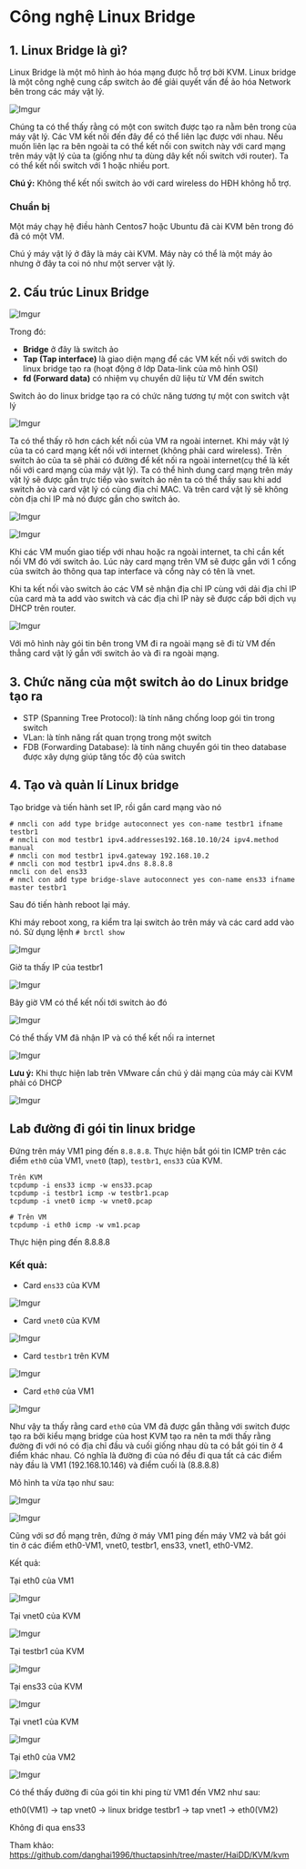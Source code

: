 # Công nghệ Linux Bridge
## 1. Linux Bridge là gì?

Linux Bridge là một mô hình ảo hóa mạng được hỗ trợ bởi KVM. Linux bridge là một công nghệ cung cấp switch ảo để giải quyết vấn đề ảo hóa Network bên trong các máy vật lý.

![Imgur](https://i.imgur.com/DwDUOY7.png)

Chúng ta có thể thấy rằng có một con switch được tạo ra nằm bên trong của máy vật lý. Các VM kết nối đến đây để có thể liên lạc được với nhau. Nếu muốn liên lạc ra bên ngoài ta có thể kết nối con switch này với card mạng trên máy vật lý của ta (giống như ta dùng dây kết nối switch với router). Ta có thể kết nối switch với 1 hoặc nhiều port.

**Chú ý:** Không thể kết nối switch ảo với card wireless do HĐH không hỗ trợ.
### Chuẩn bị

Một máy chạy hệ điều hành Centos7 hoặc Ubuntu đã cài KVM bên trong đó đã có một VM.

Chú ý máy vật lý ở đây là máy cài KVM. Máy này có thể là một máy ảo nhưng ở đây ta coi nó như một server vật lý.

## 2. Cấu trúc Linux Bridge

![Imgur](https://i.imgur.com/79VJ2Jp.png)

Trong đó:
- **Bridge** ở đây là switch ảo
- **Tap (Tap interface)** là giao diện mạng để các VM kết nối với switch do linux bridge tạo ra (hoạt động ở lớp Data-link của mô hình OSI)
- **fd (Forward data)** có nhiệm vụ chuyển dữ liệu từ VM đến switch 

Switch ảo do linux bridge tạo ra có chức năng tương tự một con switch vật lý 

![Imgur](https://i.imgur.com/2hrL6mW.png)

Ta có thể thấy rõ hơn cách kết nối của VM ra ngoài internet. Khi máy vật lý của ta có card mạng kết nối với internet (không phải card wireless). Trên switch ảo của ta sẽ phải có đường để kết nối ra ngoài internet(cụ thể là kết nối với card mạng của máy vật lý). Ta có thể hình dung card mạng trên máy vật lý sẽ được gắn trực tiếp vào switch ảo nên ta có thể thấy sau khi add switch ảo và card vật lý có cùng địa chỉ MAC. Và trên card vật lý sẽ không còn địa chỉ IP mà nó được gắn cho switch ảo.

![Imgur](https://i.imgur.com/43XQftO.png)

![Imgur](https://i.imgur.com/1rrOFG4.png)

Khi các VM muốn giao tiếp với nhau hoặc ra ngoài internet, ta chỉ cần kết nối VM đó với switch ảo. Lúc này card mạng trên VM sẽ được gắn với 1 cổng của switch ảo thông qua tap interface và cổng này có tên là vnet.

Khi ta kết nối vào switch ảo các VM sẽ nhận địa chỉ IP cùng với dải địa chỉ IP của card mà ta add vào switch và các địa chỉ IP này sẽ được cấp bởi dịch vụ DHCP trên router.

![Imgur](https://i.imgur.com/ip4709x.png)

Với mô hình này gói tin bên trong VM đi ra ngoài mạng sẽ đi từ VM đến thẳng card vật lý gắn với switch ảo và đi ra ngoài mạng.

## 3. Chức năng của một switch ảo do Linux bridge tạo ra

- STP (Spanning Tree Protocol): là tính năng chống loop gói tin trong switch
- VLan: là tính năng rất quan trọng trong một switch
- FDB (Forwarding Database): là tính năng chuyển gói tin theo database được xây dựng giúp tăng tốc độ của switch

## 4. Tạo và quản lí Linux bridge

Tạo bridge và tiến hành set IP, rồi gắn card mạng vào nó

```
# nmcli con add type bridge autoconnect yes con-name testbr1 ifname testbr1 
# nmcli con mod testbr1 ipv4.addresses192.168.10.10/24 ipv4.method manual
# nmcli con mod testbr1 ipv4.gateway 192.168.10.2
# nmcli con mod testbr1 ipv4.dns 8.8.8.8
nmcli con del ens33
# nmcl con add type bridge-slave autoconnect yes con-name ens33 ifname master testbr1
```

Sau đó tiến hành reboot lại máy.

Khi máy reboot xong, ra kiểm tra lại switch ảo trên máy và các card add vào nó. Sử dụng lệnh `# brctl show`

![Imgur](https://i.imgur.com/PUcEsdF.png)

Giờ ta thấy IP của testbr1

![Imgur](https://i.imgur.com/CizSeKR.png)

Bây giờ VM có thể kết nối tới switch ảo đó

![Imgur](https://i.imgur.com/6P675Kn.png)

Có thể thấy VM đã nhận IP và có thể kết nối ra internet

![Imgur](https://i.imgur.com/XOwMEKa.png)

**Lưu ý:** Khi thực hiện lab trên VMware cần chú ý dải mạng của máy cài KVM phải có DHCP

![Imgur](https://i.imgur.com/Z7gNun8.png)

## Lab đường đi gói tin linux bridge

Đứng trên máy VM1 ping đến `8.8.8.8`.
Thực hiện bắt gói tin ICMP trên các điểm `eth0` của VM1, `vnet0` (tap), `testbr1`, `ens33` của KVM.

```
Trên KVM
tcpdump -i ens33 icmp -w ens33.pcap
tcpdump -i testbr1 icmp -w testbr1.pcap
tcpdump -i vnet0 icmp -w vnet0.pcap

# Trên VM
tcpdump -i eth0 icmp -w vm1.pcap
```

Thực hiện ping đến 8.8.8.8

### Kết quả:

- Card `ens33` của KVM

 ![Imgur](https://i.imgur.com/5Q7XtQk.png)

- Card `vnet0` của KVM

![Imgur](https://i.imgur.com/9XoKT8n.png)

- Card `testbr1` trên KVM

![Imgur](https://i.imgur.com/5OBz54S.png)

- Card `eth0` của VM1

![Imgur](https://i.imgur.com/1RdPccR.png)

Như vậy ta thấy rằng card `eth0` của VM đã được gắn thằng với switch được tạo ra bởi kiểu mạng bridge của host KVM tạo ra nên ta mới thấy rằng đường đi với nó có địa chỉ đầu và cuối giống nhau dù ta có bắt gói tin ở 4 điểm khác nhau. Có nghĩa là đường đi của nó đều đi qua tất cả các điểm này đầu là VM1 (192.168.10.146) và điểm cuối là (8.8.8.8)

Mô hình ta vừa tạo như sau:

![Imgur](https://i.imgur.com/Q9V1Euv.png)

![Imgur](https://i.imgur.com/jPXcOnN.png)

Cũng với sơ đồ mạng trên, đứng ở máy VM1 ping đến máy VM2 và bắt gói tin ở các điểm eth0-VM1, vnet0, testbr1, ens33, vnet1, eth0-VM2.

Kết quả:

Tại eth0 của VM1

![Imgur](https://i.imgur.com/kRmZdZ2.png)

Tại vnet0 của KVM

![Imgur](https://i.imgur.com/kzJAKW0.png)

Tại testbr1 của KVM

![Imgur](https://i.imgur.com/tzapilP.png)

Tại ens33 của KVM

![Imgur](https://i.imgur.com/TS6uPei.png)

Tại vnet1 của KVM

![Imgur](https://i.imgur.com/eROkrkN.png)

Tại eth0 của VM2

![Imgur](https://i.imgur.com/KRBxuEC.png)

Có thể thấy đường đi của gói tin khi ping từ VM1 đến VM2 như sau:

eth0(VM1) -> tap vnet0 -> linux bridge testbr1 -> tap vnet1 -> eth0(VM2)

Không đi qua ens33

Tham khảo: https://github.com/danghai1996/thuctapsinh/tree/master/HaiDD/KVM/kvm